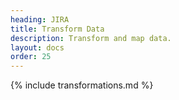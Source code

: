 ```yaml
---
heading: JIRA
title: Transform Data
description: Transform and map data.
layout: docs
order: 25
---
```


{% include transformations.md %}

